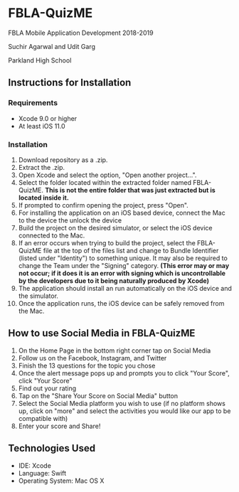 # FBLA-QuizME
FBLA Mobile Application Development 2018-2019 

Suchir Agarwal and Udit Garg

Parkland High School
## Instructions for Installation
### Requirements
* Xcode 9.0 or higher
* At least iOS 11.0
### Installation
1. Download repository as a .zip.
1. Extract the .zip.
1. Open Xcode and select the option, "Open another project...".
1. Select the folder located within the extracted folder named FBLA-QuizME. **This is not the entire folder that was just extracted but is located inside it.**
1. If prompted to confirm opening the project, press "Open".
1. For installing the application on an iOS based device, connect the Mac to the device the unlock the device
1. Build the project on the desired simulator, or select the iOS device connected to the Mac. 
1. If an error occurs when trying to build the project, select the FBLA-QuizME file at the top of the files list and change to Bundle Identifier (listed under "Identity") to something unique. It may also be required to change the Team under the "Signing" category. **(This error may or may not occur; if it does it is an error with signing which is uncontrollable by the developers due to it being naturally produced by Xcode)**
1. The application should install an run automatically on the iOS device and the simulator.
1. Once the application runs, the iOS device can be safely removed from the Mac.


## How to use Social Media in FBLA-QuizME
1. On the Home Page in the bottom right corner tap on Social Media
1. Follow us on the Facebook, Instagram, and Twitter
1. Finish the 13 questions for the topic you chose
1. Once the alert message pops up and prompts you to click "Your Score", click "Your Score"
1. Find out your rating
1. Tap on the "Share Your Score on Social Media" button 
1. Select the Social Media platform you wish to use (if no platform shows up, click on "more" and select the activities you would like our app to be compatible with)
1. Enter your score and Share!



## Technologies Used
* IDE: Xcode
* Language: Swift
* Operating System: Mac OS X




